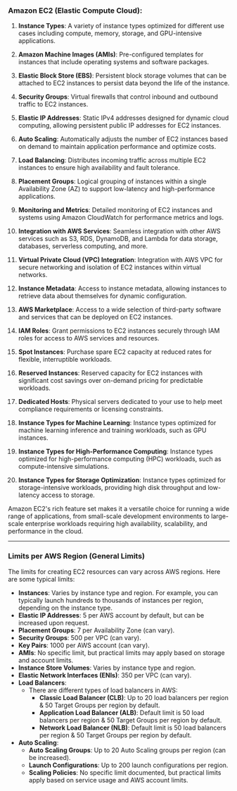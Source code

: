 ### Amazon EC2 (Elastic Compute Cloud):

1. **Instance Types**: A variety of instance types optimized for different use cases including compute, memory, storage, and GPU-intensive applications.

2. **Amazon Machine Images (AMIs)**: Pre-configured templates for instances that include operating systems and software packages.

3. **Elastic Block Store (EBS)**: Persistent block storage volumes that can be attached to EC2 instances to persist data beyond the life of the instance.

4. **Security Groups**: Virtual firewalls that control inbound and outbound traffic to EC2 instances.

5. **Elastic IP Addresses**: Static IPv4 addresses designed for dynamic cloud computing, allowing persistent public IP addresses for EC2 instances.

6. **Auto Scaling**: Automatically adjusts the number of EC2 instances based on demand to maintain application performance and optimize costs.

7. **Load Balancing**: Distributes incoming traffic across multiple EC2 instances to ensure high availability and fault tolerance.

8. **Placement Groups**: Logical grouping of instances within a single Availability Zone (AZ) to support low-latency and high-performance applications.

9. **Monitoring and Metrics**: Detailed monitoring of EC2 instances and systems using Amazon CloudWatch for performance metrics and logs.

10. **Integration with AWS Services**: Seamless integration with other AWS services such as S3, RDS, DynamoDB, and Lambda for data storage, databases, serverless computing, and more.

11. **Virtual Private Cloud (VPC) Integration**: Integration with AWS VPC for secure networking and isolation of EC2 instances within virtual networks.

12. **Instance Metadata**: Access to instance metadata, allowing instances to retrieve data about themselves for dynamic configuration.

13. **AWS Marketplace**: Access to a wide selection of third-party software and services that can be deployed on EC2 instances.

14. **IAM Roles**: Grant permissions to EC2 instances securely through IAM roles for access to AWS services and resources.

15. **Spot Instances**: Purchase spare EC2 capacity at reduced rates for flexible, interruptible workloads.

16. **Reserved Instances**: Reserved capacity for EC2 instances with significant cost savings over on-demand pricing for predictable workloads.

17. **Dedicated Hosts**: Physical servers dedicated to your use to help meet compliance requirements or licensing constraints.

18. **Instance Types for Machine Learning**: Instance types optimized for machine learning inference and training workloads, such as GPU instances.

19. **Instance Types for High-Performance Computing**: Instance types optimized for high-performance computing (HPC) workloads, such as compute-intensive simulations.

20. **Instance Types for Storage Optimization**: Instance types optimized for storage-intensive workloads, providing high disk throughput and low-latency access to storage.

Amazon EC2's rich feature set makes it a versatile choice for running a wide range of applications, from small-scale development environments to large-scale enterprise workloads requiring high availability, scalability, and performance in the cloud.

-------------------------------------

### Limits per AWS Region (General Limits)

The limits for creating EC2 resources can vary across AWS regions. Here are some typical limits:

- **Instances**: Varies by instance type and region. For example, you can typically launch hundreds to thousands of instances per region, depending on the instance type.
- **Elastic IP Addresses**: 5 per AWS account by default, but can be increased upon request.
- **Placement Groups**: 7 per Availability Zone (can vary).
- **Security Groups**: 500 per VPC (can vary).
- **Key Pairs**: 1000 per AWS account (can vary).
- **AMIs**: No specific limit, but practical limits may apply based on storage and account limits.
- **Instance Store Volumes**: Varies by instance type and region.
- **Elastic Network Interfaces (ENIs)**: 350 per VPC (can vary).
- **Load Balancers**:
   - There are different types of load balancers in AWS:
     - **Classic Load Balancer (CLB)**: Up to 20 load balancers per region & 50 Target Groups per region by default.
     - **Application Load Balancer (ALB)**: Default limit is 50 load balancers per region & 50 Target Groups per region by default.
     - **Network Load Balancer (NLB)**: Default limit is 50 load balancers per region & 50 Target Groups per region by default.
- **Auto Scaling**:
    - **Auto Scaling Groups**: Up to 20 Auto Scaling groups per region (can be increased).
    - **Launch Configurations**: Up to 200 launch configurations per region.
    - **Scaling Policies**: No specific limit documented, but practical limits apply based on service usage and AWS account limits.


